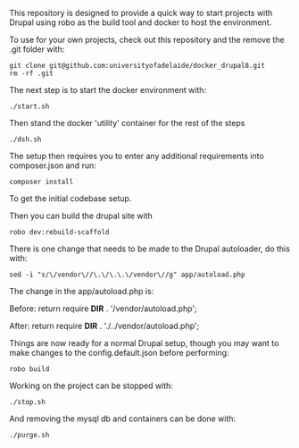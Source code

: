 
This repository is designed to provide a quick way to start projects
with Drupal using robo as the build tool and docker to host the
environment.

To use for your own projects, check out this repository and the remove the .git folder with:
```
git clone git@github.com:universityofadelaide/docker_drupal8.git
rm -rf .git
```

The next step is to start the docker environment with:
```
./start.sh
```

Then stand the docker 'utility' container for the rest of the steps
```
./dsh.sh
```

The setup then requires you to enter any additional
requirements into composer.json and run:
```
composer install
```

To get the initial codebase setup.

Then you can build the drupal site with
```
robo dev:rebuild-scaffold
```

There is one change that needs to be made to the Drupal autoloader, do this with:
```
sed -i "s/\/vendor\//\.\/\.\.\/vendor\//g" app/autoload.php
```

The change in the app/autoload.php is:

Before:
return require __DIR__ . '/vendor/autoload.php';

After:
return require __DIR__ . './../vendor/autoload.php';


Things are now ready for a normal Drupal setup, though you may want to make changes
to the config.default.json before performing:
```
robo build
```

Working on the project can be stopped with:
```
./stop.sh
```

And removing the mysql db and containers can be done with:
```
./purge.sh
```
